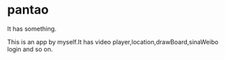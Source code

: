 # pantao
It has something.

This is an app by myself.It has video player,location,drawBoard,sinaWeibo login and so on.
